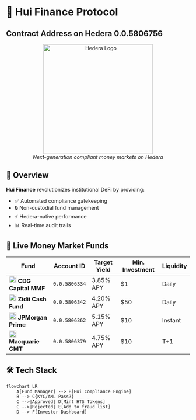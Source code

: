
# 🌊 Hui Finance Protocol

## Contract Address on Hedera 0.0.5806756

<p align="center">
  <img src="https://huifinance.vercel.app/logo-no-background.png" width="300" alt="Hedera Logo">
  <br>
  <em>Next-generation compliant money markets on Hedera</em>
</p>

## 📌 Overview
**Hui Finance** revolutionizes institutional DeFi by providing:
- ✅ Automated compliance gatekeeping
- 🔒 Non-custodial fund management
- ⚡ Hedera-native performance
- 📊 Real-time audit trails

## 🏦 Live Money Market Funds

| Fund | Account ID | Target Yield | Min. Investment | Liquidity |
|------|------------|--------------|-----------------|-----------|
| <img src="https://placehold.co/20x20/0047AB/FFFFFF?text=CDG" width="20"/> **CDG Capital MMF** | `0.0.5806334` | 3.85% APY | $1 | Daily |
| <img src="https://placehold.co/20x20/228B22/FFFFFF?text=ZI" width="20"/> **Zidii Cash Fund** | `0.0.5806342` | 4.20% APY | $50 | Daily |
| <img src="https://placehold.co/20x20/CC0000/FFFFFF?text=JP" width="20"/> **JPMorgan Prime** | `0.0.5806362` | 5.15% APY | $10 | Instant |
| <img src="https://placehold.co/20x20/FFD700/000000?text=MQ" width="20"/> **Macquarie CMT** | `0.0.5806379` | 4.75% APY | $10 | T+1 |

## 🛠 Tech Stack
```mermaid
flowchart LR
    A[Fund Manager] --> B[Hui Compliance Engine]
    B --> C{KYC/AML Pass?}
    C -->|Approved| D[Mint HTS Tokens]
    C -->|Rejected| E[Add to fraud list]
    D --> F[Investor Dashboard]
